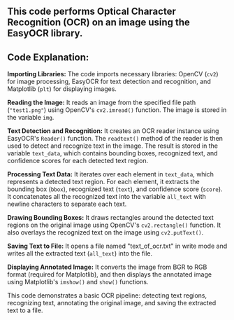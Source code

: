 ## This code performs Optical Character Recognition (OCR) on an image using the EasyOCR library. 
## **Code Explanation:**

**Importing Libraries:** The code imports necessary libraries: OpenCV (`cv2`) for image processing, EasyOCR for text detection and recognition, and Matplotlib (`plt`) for displaying images.

**Reading the Image:** It reads an image from the specified file path (`"test1.png"`) using OpenCV's `cv2.imread()` function. The image is stored in the variable `img`.

**Text Detection and Recognition:** It creates an OCR reader instance using EasyOCR's `Reader()` function. The `readtext()` method of the reader is then used to detect and recognize text in the image. The result is stored in the variable `text_data`, which contains bounding boxes, recognized text, and confidence scores for each detected text region.

**Processing Text Data:** It iterates over each element in `text_data`, which represents a detected text region. For each element, it extracts the bounding box (`bbox`), recognized text (`text`), and confidence score (`score`). It concatenates all the recognized text into the variable `all_text` with newline characters to separate each text.

**Drawing Bounding Boxes:** It draws rectangles around the detected text regions on the original image using OpenCV's `cv2.rectangle()` function. It also overlays the recognized text on the image using `cv2.putText()`.

**Saving Text to File:** It opens a file named "text_of_ocr.txt" in write mode and writes all the extracted text (`all_text`) into the file.

**Displaying Annotated Image:** It converts the image from BGR to RGB format (required for Matplotlib), and then displays the annotated image using Matplotlib's `imshow()` and `show()` functions.

This code demonstrates a basic OCR pipeline: detecting text regions, recognizing text, annotating the original image, and saving the extracted text to a file.
